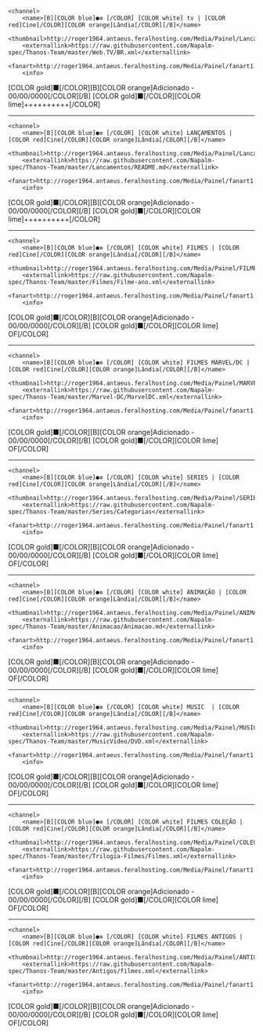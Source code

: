 <channels>


	<channel>
		<name>[B][COLOR blue]●≡ [/COLOR] [COLOR white] tv | [COLOR red]Cine[/COLOR][COLOR orange]Lândia[/COLOR][/B]</name>
		<thumbnail>http://roger1964.antaeus.feralhosting.com/Media/Painel/Lancamentos.png</thumbnail>
		<externallink>https://raw.githubusercontent.com/Napalm-spec/Thanos-Team/master/Web.TV/BR.xml</externallink>
		<fanart>http://roger1964.antaeus.feralhosting.com/Media/Painel/fanart1.jpg</fanart>
		<info>
[COLOR gold]■[/COLOR][B][COLOR orange]Adicionado - 00/00/0000[/COLOR][/B]
[COLOR gold]■[/COLOR][COLOR lime]++++++++++[/COLOR]

</info>
	</channel>

-----------------------------------------------------------------------------------------------------------------------------
	
	
	
	<channel>
		<name>[B][COLOR blue]●≡ [/COLOR] [COLOR white] LANÇAMENTOS | [COLOR red]Cine[/COLOR][COLOR orange]Lândia[/COLOR][/B]</name>
		<thumbnail>http://roger1964.antaeus.feralhosting.com/Media/Painel/Lancamentos.png</thumbnail>
		<externallink>https://raw.githubusercontent.com/Napalm-spec/Thanos-Team/master/Lancamentos/README.md</externallink>
		<fanart>http://roger1964.antaeus.feralhosting.com/Media/Painel/fanart1.jpg</fanart>
		<info>
[COLOR gold]■[/COLOR][B][COLOR orange]Adicionado - 00/00/0000[/COLOR][/B]
[COLOR gold]■[/COLOR][COLOR lime]++++++++++[/COLOR]

</info>
	</channel>

-----------------------------------------------------------------------------------------------------------------------------

	<channel>
		<name>[B][COLOR blue]●≡ [/COLOR] [COLOR white] FILMES | [COLOR red]Cine[/COLOR][COLOR orange]Lândia[/COLOR][/B]</name>
		<thumbnail>http://roger1964.antaeus.feralhosting.com/Media/Painel/FILMES.png</thumbnail>
		<externallink>https://raw.githubusercontent.com/Napalm-spec/Thanos-Team/master/Filmes/Filme-ano.xml</externallink>
		<fanart>http://roger1964.antaeus.feralhosting.com/Media/Painel/fanart1.jpg</fanart>
		<info>
[COLOR gold]■[/COLOR][B][COLOR orange]Adicionado - 00/00/0000[/COLOR][/B]
[COLOR gold]■[/COLOR][COLOR lime] OF[/COLOR]
</info>
	</channel>
		
-----------------------------------------------------------------------------------------------------------------------------
	<channel>
		<name>[B][COLOR blue]●≡ [/COLOR] [COLOR white] FILMES MARVEL/DC | [COLOR red]Cine[/COLOR][COLOR orange]Lândia[/COLOR][/B]</name>
		<thumbnail>http://roger1964.antaeus.feralhosting.com/Media/Painel/MARVEL.png</thumbnail>
		<externallink>https://raw.githubusercontent.com/Napalm-spec/Thanos-Team/master/Marvel-DC/MarvelDC.xml</externallink>
		<fanart>http://roger1964.antaeus.feralhosting.com/Media/Painel/fanart1.jpg</fanart>
		<info>
[COLOR gold]■[/COLOR][B][COLOR orange]Adicionado - 00/00/0000[/COLOR][/B]
[COLOR gold]■[/COLOR][COLOR lime] OF[/COLOR]
			
</info>
	</channel>		

-----------------------------------------------------------------------------------------------------------------------------
	<channel>
		<name>[B][COLOR blue]●≡ [/COLOR] [COLOR white] SERIES | [COLOR red]Cine[/COLOR][COLOR orange]Lândia[/COLOR][/B]</name>
		<thumbnail>http://roger1964.antaeus.feralhosting.com/Media/Painel/SERIES.png</thumbnail>
		<externallink>https://raw.githubusercontent.com/Napalm-spec/Thanos-Team/master/Series/Categorias</externallink>
		<fanart>http://roger1964.antaeus.feralhosting.com/Media/Painel/fanart1.jpg</fanart>
		<info>
[COLOR gold]■[/COLOR][B][COLOR orange]Adicionado - 00/00/0000[/COLOR][/B]
[COLOR gold]■[/COLOR][COLOR lime] OF[/COLOR]
</info>
	</channel>		
	
-----------------------------------------------------------------------------------------------------------------------------
	<channel>
		<name>[B][COLOR blue]●≡ [/COLOR] [COLOR white] ANIMAÇÃO | [COLOR red]Cine[/COLOR][COLOR orange]Lândia[/COLOR][/B]</name>
		<thumbnail>http://roger1964.antaeus.feralhosting.com/Media/Painel/ANIMACAO.png</thumbnail>
		<externallink>https://raw.githubusercontent.com/Napalm-spec/Thanos-Team/master/Animacao/Animacao.md</externallink>
		<fanart>http://roger1964.antaeus.feralhosting.com/Media/Painel/fanart1.jpg</fanart>
		<info>
[COLOR gold]■[/COLOR][B][COLOR orange]Adicionado - 00/00/0000[/COLOR][/B]
[COLOR gold]■[/COLOR][COLOR lime] OF[/COLOR]
</info>
	</channel>		
	
-----------------------------------------------------------------------------------------------------------------------------
	<channel>
		<name>[B][COLOR blue]●≡ [/COLOR] [COLOR white] MUSIC  | [COLOR red]Cine[/COLOR][COLOR orange]Lândia[/COLOR][/B]</name>
		<thumbnail>http://roger1964.antaeus.feralhosting.com/Media/Painel/MUSIC.png</thumbnail>
		<externallink>https://raw.githubusercontent.com/Napalm-spec/Thanos-Team/master/MusicVideo/DVD.xml</externallink>
		<fanart>http://roger1964.antaeus.feralhosting.com/Media/Painel/fanart1.jpg</fanart>
		<info>
[COLOR gold]■[/COLOR][B][COLOR orange]Adicionado - 00/00/0000[/COLOR][/B]
[COLOR gold]■[/COLOR][COLOR lime] OF[/COLOR]
</info>
	</channel>	

-----------------------------------------------------------------------------------------------------------------------------
	<channel>
		<name>[B][COLOR blue]●≡ [/COLOR] [COLOR white] FILMES COLEÇÃO | [COLOR red]Cine[/COLOR][COLOR orange]Lândia[/COLOR][/B]</name>
		<thumbnail>http://roger1964.antaeus.feralhosting.com/Media/Painel/COLECAO.png</thumbnail>
		<externallink>https://raw.githubusercontent.com/Napalm-spec/Thanos-Team/master/Trilogia-Filmes/Filmes.xml</externallink>
		<fanart>http://roger1964.antaeus.feralhosting.com/Media/Painel/fanart1.jpg</fanart>
		<info>
[COLOR gold]■[/COLOR][B][COLOR orange]Adicionado - 00/00/0000[/COLOR][/B]
[COLOR gold]■[/COLOR][COLOR lime] OF[/COLOR]
</info>
	</channel>
	
-----------------------------------------------------------------------------------------------------------------------------
	<channel>
		<name>[B][COLOR blue]●≡ [/COLOR] [COLOR white] FILMES ANTIGOS | [COLOR red]Cine[/COLOR][COLOR orange]Lândia[/COLOR][/B]</name>
		<thumbnail>http://roger1964.antaeus.feralhosting.com/Media/Painel/ANTIGOS.png</thumbnail>
		<externallink>https://raw.githubusercontent.com/Napalm-spec/Thanos-Team/master/Antigos/filmes.xml</externallink>
		<fanart>http://roger1964.antaeus.feralhosting.com/Media/Painel/fanart1.jpg</fanart>
		<info>
[COLOR gold]■[/COLOR][B][COLOR orange]Adicionado - 00/00/0000[/COLOR][/B]
[COLOR gold]■[/COLOR][COLOR lime] OF[/COLOR]
</info>
	</channel>	
	
	
</channels>
